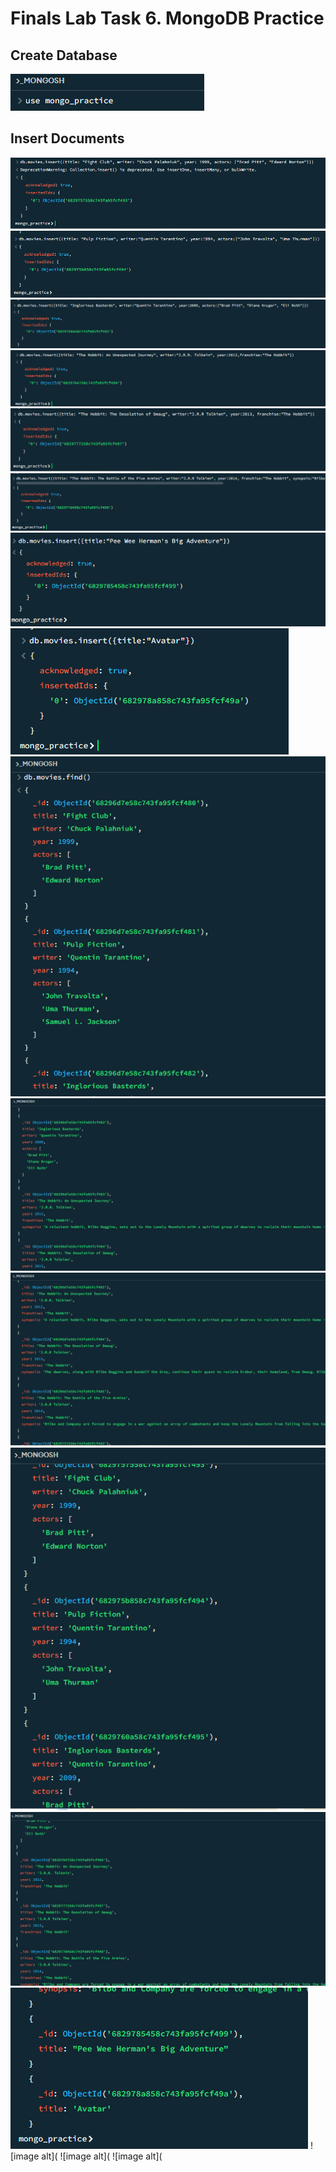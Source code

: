 # Finals Lab Task 6. MongoDB Practice

## Create Database
![image alt](https://github.com/adrianlabor19/adrianlabor19/blob/aecd8c245119c67965075bdb892b318aa29072b5/Finals%20Lab%20Task%206.%20MongoDB%20Practice/1mongodb.png)

## Insert Documents
![image alt](https://github.com/adrianlabor19/adrianlabor19/blob/aecd8c245119c67965075bdb892b318aa29072b5/Finals%20Lab%20Task%206.%20MongoDB%20Practice/2mongodb.png)
![image alt](https://github.com/adrianlabor19/adrianlabor19/blob/aecd8c245119c67965075bdb892b318aa29072b5/Finals%20Lab%20Task%206.%20MongoDB%20Practice/3mongodb.png)
![image alt](https://github.com/adrianlabor19/adrianlabor19/blob/aecd8c245119c67965075bdb892b318aa29072b5/Finals%20Lab%20Task%206.%20MongoDB%20Practice/4mongodb.png)
![image alt](https://github.com/adrianlabor19/adrianlabor19/blob/aecd8c245119c67965075bdb892b318aa29072b5/Finals%20Lab%20Task%206.%20MongoDB%20Practice/5mongodb.png)
![image alt](https://github.com/adrianlabor19/adrianlabor19/blob/aecd8c245119c67965075bdb892b318aa29072b5/Finals%20Lab%20Task%206.%20MongoDB%20Practice/6mongodb.png)
![image alt](https://github.com/adrianlabor19/adrianlabor19/blob/aecd8c245119c67965075bdb892b318aa29072b5/Finals%20Lab%20Task%206.%20MongoDB%20Practice/7mongodb.png)
![image alt](https://github.com/adrianlabor19/adrianlabor19/blob/aecd8c245119c67965075bdb892b318aa29072b5/Finals%20Lab%20Task%206.%20MongoDB%20Practice/8mongodb.png)
![image alt](https://github.com/adrianlabor19/adrianlabor19/blob/aecd8c245119c67965075bdb892b318aa29072b5/Finals%20Lab%20Task%206.%20MongoDB%20Practice/9mongodb.png)
![image alt](https://github.com/adrianlabor19/adrianlabor19/blob/aecd8c245119c67965075bdb892b318aa29072b5/Finals%20Lab%20Task%206.%20MongoDB%20Practice/10mongodb.png)
![image alt](https://github.com/adrianlabor19/adrianlabor19/blob/aecd8c245119c67965075bdb892b318aa29072b5/Finals%20Lab%20Task%206.%20MongoDB%20Practice/10.1mongodb.png)
![image alt](https://github.com/adrianlabor19/adrianlabor19/blob/aecd8c245119c67965075bdb892b318aa29072b5/Finals%20Lab%20Task%206.%20MongoDB%20Practice/10.2mongodb.png)
![image alt](https://github.com/adrianlabor19/adrianlabor19/blob/aecd8c245119c67965075bdb892b318aa29072b5/Finals%20Lab%20Task%206.%20MongoDB%20Practice/10.3mongodb.png)
![image alt](https://github.com/adrianlabor19/adrianlabor19/blob/aecd8c245119c67965075bdb892b318aa29072b5/Finals%20Lab%20Task%206.%20MongoDB%20Practice/10.4mongodb.png)
![image alt](https://github.com/adrianlabor19/adrianlabor19/blob/aecd8c245119c67965075bdb892b318aa29072b5/Finals%20Lab%20Task%206.%20MongoDB%20Practice/10.5mongodb.png)
![image alt](
![image alt](
![image alt](








